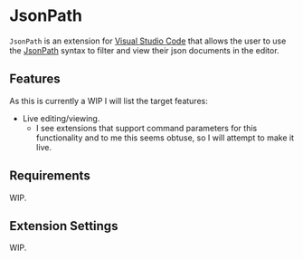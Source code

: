 # JsonPath

`JsonPath` is an extension for [Visual Studio Code]() that allows the user to use the [JsonPath]() syntax to filter and view their json documents in the editor.

## Features

As this is currently a WIP I will list the target features:

- Live editing/viewing.
  - I see extensions that support command parameters for this functionality and to me this seems obtuse, so I will attempt to make it live.

## Requirements

WIP.

## Extension Settings

WIP.
